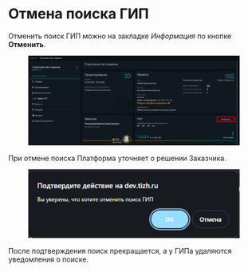 # Отмена поиска ГИП

Отменить поиск ГИП можно на закладке _Информация_ по кнопке **Отменить**.

<figure><img src="../../gitbook/assets/image (259).png" alt=""><figcaption></figcaption></figure>

При отмене поиска Платформа уточняет о решении Заказчика.&#x20;

<figure><img src="../../gitbook/assets/image (260).png" alt=""><figcaption></figcaption></figure>

После подтверждения поиск прекращается, а у ГИПа удаляются уведомления о поиске.
